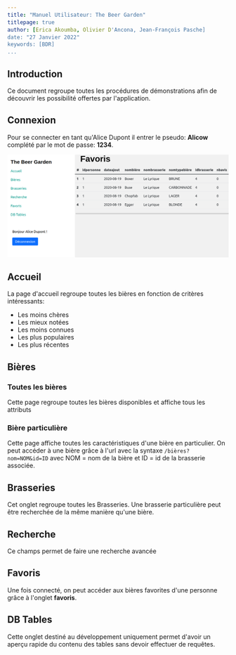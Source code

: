 ```yaml
---
title: "Manuel Utilisateur: The Beer Garden"
titlepage: true
author: [Erica Akoumba, Olivier D'Ancona, Jean-François Pasche]
date: "27 Janvier 2022"
keywords: [BDR]
...
```


## Introduction

Ce document regroupe toutes les procédures de démonstrations afin de découvrir les possibilité offertes par l'application.

## Connexion

Pour se connecter en tant qu'Alice Dupont il entrer le pseudo: **Alicow** complété par le mot de passe: **1234**.

![Alice Dupont est connectée](images/Favoris.png)

## Accueil

La page d'accueil regroupe toutes les bières en fonction de critères intéressants:

-   Les moins chères
-   Les mieux notées
-   Les moins connues
-   Les plus populaires
-   Les plus récentes

## Bières

### Toutes les bières

Cette page regroupe toutes les bières disponibles et affiche tous les attributs

### Bière particulière

Cette page affiche toutes les caractéristiques d'une bière en particulier. On peut accéder à une bière grâce à l'url avec la syntaxe `/bières?nom=NOM&id=ID` avec NOM = nom de la bière et ID = id de la brasserie associée.

## Brasseries

Cet onglet regroupe toutes les Brasseries. Une brasserie particulière peut être recherchée de la même manière qu'une bière.

## Recherche

Ce champs permet de faire une recherche avancée

## Favoris

Une fois connecté, on peut accéder aux bières favorites d'une personne grâce à l'onglet **favoris**.

## DB Tables

Cette onglet destiné au développement uniquement permet d'avoir un aperçu rapide du contenu des tables sans devoir effectuer de requêtes.
